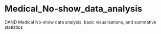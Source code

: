 # Medical_No-show_data_analysis
DAND Medical No-show data analysis, basic visualisations, and summative statistics
